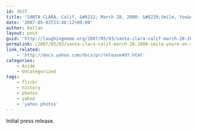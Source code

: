 ```yaml
---
id: 3637
title: 'SANTA CLARA, Calif. &#8212; March 28, 2000: &#8220;Smile, You&#8217;re On Yahoo! Photos&#8221;'
date: '2007-05-03T23:46:12+00:00'
author: Kellan
layout: post
guid: 'http://laughingmeme.org/2007/05/03/santa-clara-calif-march-28-2000-smile-youre-on-yahoo-photos/'
permalink: /2007/05/03/santa-clara-calif-march-28-2000-smile-youre-on-yahoo-photos/
link_related:
    - 'http://docs.yahoo.com/docs/pr/release497.html'
categories:
    - Aside
    - Uncategorized
tags:
    - flickr
    - history
    - photos
    - yahoo
    - 'yahoo photos'
---
```


Initial press release.